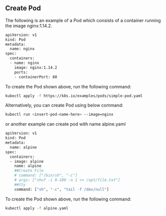 ## Create Pod
The following is an example of a Pod which consists of a container running the image nginx:1.14.2.
```sh
apiVersion: v1
kind: Pod
metadata:
  name: nginx
spec:
  containers:
  - name: nginx
    image: nginx:1.14.2
    ports:
    - containerPort: 80
```
To create the Pod shown above, run the following command:

```sh
kubectl apply -f https://k8s.io/examples/pods/simple-pod.yaml
```
Alternatively, you can create Pod using below command:
```sh
kubectl run <insert-pod-name-here> --image=nginx
```

or another example can create pod with name alpine.yaml 
```sh
apiVersion: v1
kind: Pod
metadata:
  name: alpine
spec:
  containers:
  - image: alpine
    name: alpine
    ##Create File
    # command: ["/bin/sh", "-c"]
    # args: ["shuf -i 0-100 -n 1 >> /opt/file.txt"]
    ##tty
    command: ["sh", "-c", "tail -f /dev/null"]
```
To create the Pod shown above, run the following command:
```sh
kubectl apply -f alpine.yaml
```
